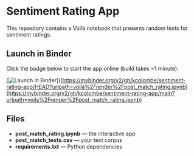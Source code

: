 # Sentiment Rating App

This repository contains a Voilà notebook that presents random texts for sentiment ratings.

## Launch in Binder

Click the badge below to start the app online (build takes ~1 minute):

[![Launch in Binder](https://mybinder.org/badge_logo.svg)]([https://mybinder.org/v2/gh/kcolombe/sentiment-rating-app/HEAD?urlpath=voila%2Frender%2Fpost_match_rating.ipynb](https://mybinder.org/v2/gh/kcolombe/sentiment-rating-app/main?urlpath=voila%2Frender%2Fpost_match_rating.ipynb)


## Files

- **post_match_rating.ipynb** — the interactive app  
- **post_match_texts.csv** — your text corpus  
- **requirements.txt** — Python dependencies  

